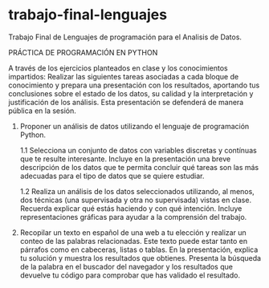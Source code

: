# trabajo-final-lenguajes

Trabajo Final de Lenguajes de programación para el Analisis de Datos.

PRÁCTICA DE PROGRAMACIÓN EN PYTHON

A través de los ejercicios planteados en clase y los conocimientos impartidos: Realizar las
siguientes tareas asociadas a cada bloque de conocimiento y prepara una presentación
con los resultados, aportando tus conclusiones sobre el estado de los datos, su calidad y la
interpretación y justificación de los análisis. Esta presentación se defenderá de manera
pública en la sesión.

1) Proponer un análisis de datos utilizando el lenguaje de programación Python.

   1.1 Selecciona un conjunto de datos con variables discretas y contínuas que te
resulte interesante. Incluye en la presentación una breve descripción de los datos
que te permita concluir qué tareas son las más adecuadas para el tipo de datos que
se quiere estudiar.

   1.2 Realiza un análisis de los datos seleccionados utilizando, al menos, dos técnicas
(una supervisada y otra no supervisada) vistas en clase. Recuerda explicar qué
estás haciendo y con qué intención. Incluye representaciones gráficas para ayudar a
la comprensión del trabajo.

3) Recopilar un texto en español de una web a tu elección y realizar un conteo de
las palabras relacionadas. Este texto puede estar tanto en párrafos como en cabeceras, listas o tablas. En la
presentación, explica tu solución y muestra los resultados que obtienes. Presenta la
búsqueda de la palabra en el buscador del navegador y los resultados que devuelve
tu código para comprobar que has validado el resultado.

